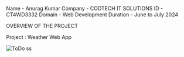 Name - Anurag Kumar
Company - CODTECH IT SOLUTIONS
ID - CT4WD3332
Domain - Web Development
Duration - June to July 2024

OVERVIEW OF THE PROJECT

Project : Weather Web App


![ToDo ss](https://github.com/user-attachments/assets/302d367d-f6b5-437c-99a2-c4d7888fd0bc)
